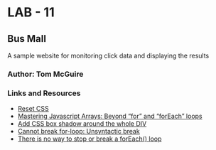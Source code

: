 # LAB - 11

## Bus Mall

A sample website for monitoring click data and displaying the results

### Author: Tom McGuire

### Links and Resources

* [Reset CSS](https://meyerweb.com/eric/tools/css/reset/ "CSS Reset")
* [Mastering Javascript Arrays: Beyond “for” and “forEach” loops](https://medium.com/@kaiosilveira/mastering-javascript-arrays-beyond-for-and-foreach-loops-e2ecf9dfe3e "Beyond “for” and “forEach” loops")
* [Add CSS box shadow around the whole DIV](https://stackoverflow.com/a/28759394/7967484 "Add CSS box shadow around the whole DIV")
* [Cannot break for-loop: Unsyntactic break](https://stackoverflow.com/a/65088707/7967484 "Cannot break for-loop: Unsyntactic break")
* [There is no way to stop or break a forEach() loop](https://stackoverflow.com/a/34642904/7967484 "There is no way to stop or break a forEach() loop")